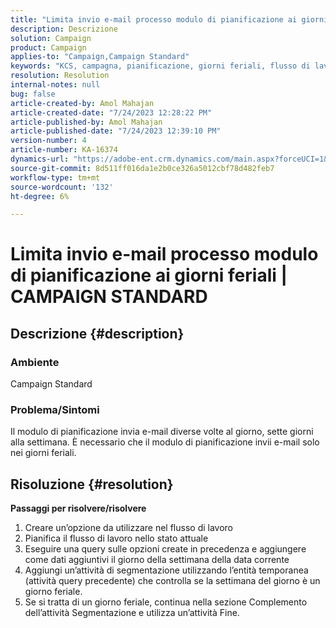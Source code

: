 ```yaml
---
title: "Limita invio e-mail processo modulo di pianificazione ai giorni feriali | Campaign Standard"
description: Descrizione
solution: Campaign
product: Campaign
applies-to: "Campaign,Campaign Standard"
keywords: "KCS, campagna, pianificazione, giorni feriali, flusso di lavoro"
resolution: Resolution
internal-notes: null
bug: false
article-created-by: Amol Mahajan
article-created-date: "7/24/2023 12:28:22 PM"
article-published-by: Amol Mahajan
article-published-date: "7/24/2023 12:39:10 PM"
version-number: 4
article-number: KA-16374
dynamics-url: "https://adobe-ent.crm.dynamics.com/main.aspx?forceUCI=1&pagetype=entityrecord&etn=knowledgearticle&id=e197848f-1d2a-ee11-bdf4-6045bd006d92"
source-git-commit: 8d511ff016da1e2b0ce326a5012cbf78d482feb7
workflow-type: tm+mt
source-wordcount: '132'
ht-degree: 6%

---
```


# Limita invio e-mail processo modulo di pianificazione ai giorni feriali | CAMPAIGN STANDARD

## Descrizione {#description}


### <b>Ambiente</b>

Campaign Standard



### <b>Problema/Sintomi</b>

Il modulo di pianificazione invia e-mail diverse volte al giorno, sette giorni alla settimana. È necessario che il modulo di pianificazione invii e-mail solo nei giorni feriali.


## Risoluzione {#resolution}

<b>Passaggi per risolvere/risolvere</b>
1. Creare un’opzione da utilizzare nel flusso di lavoro
2. Pianifica il flusso di lavoro nello stato attuale
3. Eseguire una query sulle opzioni create in precedenza e aggiungere come dati aggiuntivi il giorno della settimana della data corrente
4. Aggiungi un’attività di segmentazione utilizzando l’entità temporanea (attività query precedente) che controlla se la settimana del giorno è un giorno feriale.
5. Se si tratta di un giorno feriale, continua nella sezione Complemento dell’attività Segmentazione e utilizza un’attività Fine.





